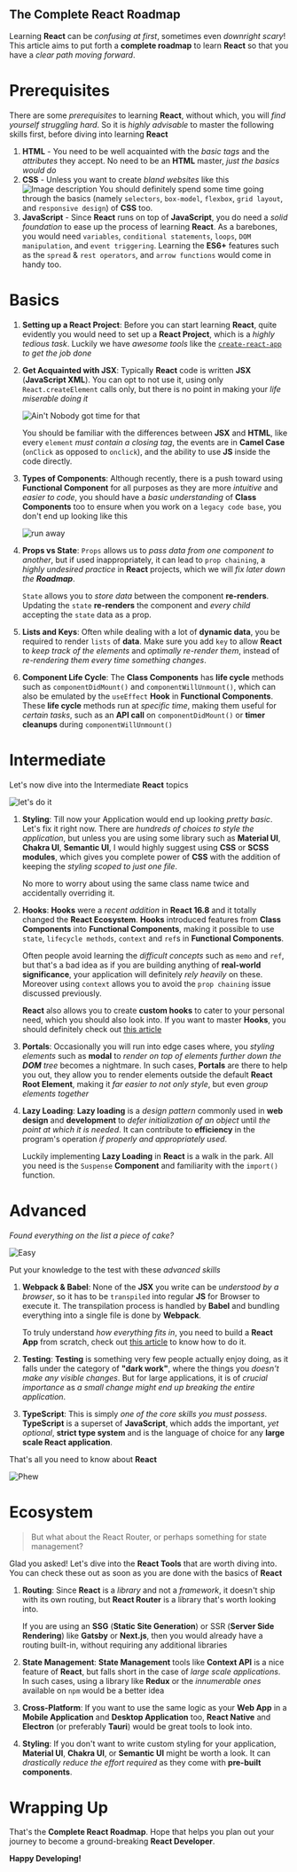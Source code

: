 ## The Complete React Roadmap

Learning **React** can be _confusing at first_, sometimes even _downright scary_! This article aims to put forth a **complete roadmap** to learn **React** so that you have a _clear path moving forward_.

# Prerequisites

There are some _prerequisites_ to learning **React**, without which, you will _find yourself struggling hard_. So it is _highly advisable_ to master the following skills first, before diving into learning **React**

1. **HTML** - You need to be well acquainted with the _basic tags_ and the _attributes_ they accept. No need to be an **HTML** master, _just the basics would do_
2. **CSS** - Unless you want to create _bland websites_ like this
    ![Image description](https://cdn.hashnode.com/res/hashnode/image/upload/v1663157933402/ChbvAAYnK.png)
    You should definitely spend some time going through the basics (namely `selectors`, `box-model`, `flexbox`, `grid layout`, and `responsive design`) of **CSS** too.
3. **JavaScript** - Since **React** runs on top of **JavaScript**, you do need a _solid foundation_ to ease up the process of learning **React**. As a barebones, you would need `variables`, `conditional statements`, `loops`, `DOM manipulation`, and `event triggering`.
    Learning the **ES6+** features such as the `spread` & `rest operators`, and `arrow functions` would come in handy too.

# Basics

1. **Setting up a React Project**: Before you can start learning **React**, quite evidently you would need to set up a **React Project**, which is a _highly tedious task_. Luckily we have _awesome tools_ like the [`create-react-app`](https://reactjs.org/docs/create-a-new-react-app.html) _to get the job done_

2. **Get Acquainted with JSX**: Typically **React** code is written **JSX** (**JavaScript XML**). You can opt to not use it, using only `React.createElement` calls only, but there is no point in making your _life miserable doing it_

    ![Ain't Nobody got time for that](https://cdn.hashnode.com/res/hashnode/image/upload/v1663157935329/1tKdymMXp.gif)

    You should be familiar with the differences between **JSX** and **HTML**, like every `element` _must contain a closing tag_, the events are in **Camel Case** (`onClick` as opposed to `onclick`), and the ability to use **JS** inside the code directly.

3. **Types of Components**: Although recently, there is a push toward using **Functional Component** for all purposes as they are more _intuitive_ and _easier to code_, you should have a _basic understanding_ of **Class Components** too to ensure when you work on a `legacy code base`, you don't end up looking like this

    ![run away](https://cdn.hashnode.com/res/hashnode/image/upload/v1663157937477/2w-JnaoX1.gif)

4. **Props vs State**: `Props` allows us to _pass data from one component to another_, but if used inappropriately, it can lead to `prop chaining`, a _highly undesired practice_ in **React** projects, which we will _fix later down the **Roadmap**_.

    `State` allows you to _store data_ between the component **re-renders**. Updating the `state` **re-renders** the component and _every child_ accepting the `state` data as a prop.

5. **Lists and Keys**: Often while dealing with a lot of **dynamic data**, you be required to render `lists` of **data**. Make sure you add `key` to allow **React** to _keep track of the elements_ and _optimally re-render them_, instead of _re-rendering them every time something changes_.

6. **Component Life Cycle**: The **Class Components** has **life cycle** methods such as `componentDidMount()` and `componentWillUnmount()`, which can also be emulated by the `useEffect` **Hook** in **Functional Components**. These **life cycle** methods run at _specific time_, making them useful for _certain tasks_, such as an **API call** on `componentDidMount()` or **timer cleanups** during `componentWillUnmount()`

# Intermediate

Let's now dive into the Intermediate **React** topics

![let's do it](https://cdn.hashnode.com/res/hashnode/image/upload/v1663157939648/TNSqUnbwP.gif)

1. **Styling**: Till now your Application would end up looking _pretty basic_. Let's fix it right now. There are _hundreds of choices to style the application_, but unless you are using some library such as **Material UI**, **Chakra UI**, **Semantic UI**, I would highly suggest using **CSS** or **SCSS modules**, which gives you complete power of **CSS** with the addition of keeping the _styling scoped to just one file_. 

    No more to worry about using the same class name twice and accidentally overriding it.

2. **Hooks**: **Hooks** were a _recent addition_ in **React 16.8** and it totally changed the **React Ecosystem**. **Hooks** introduced features from **Class Components** into **Functional Components**, making it possible to use `state`, `lifecycle methods`, `context` and `ref`s in **Functional Components**.

    Often people avoid learning the _difficult concepts_ such as `memo` and `ref`, but that's a bad idea as if you are building anything of **real-world significance**, your application will definitely _rely heavily_ on these. Moreover using `context` allows you to avoid the `prop chaining` issue discussed previously.

    **React** also allows you to create **custom hooks** to cater to your personal need, which you should also look into. If you want to master **Hooks**, you should definitely check out [this article](https://furiousdev.hashnode.dev/react-hooks)

3. **Portals**: Occasionally you will run into edge cases where, you _styling elements_ such as **modal** to _render on top of elements further down the **DOM** tree_ becomes a nightmare. In such cases, **Portals** are there to help you out, they allow you to render elements outside the default **React Root Element**, making it _far easier to not only style_, but even _group elements together_

4. **Lazy Loading**: **Lazy loading** is a _design pattern_ commonly used in **web design** and **development** to _defer initialization of an object_ until _the point at which it is needed_. It can contribute to **efficiency** in the program's operation _if properly and appropriately used_.

    Luckily implementing **Lazy Loading** in **React** is a walk in the park. All you need is the `Suspense` **Component** and familiarity with the `import()` function.

# Advanced

_Found everything on the list a piece of cake?_

![Easy](https://cdn.hashnode.com/res/hashnode/image/upload/v1663157942617/xc16CvMlN.gif)

Put your knowledge to the test with these _advanced skills_

1. **Webpack & Babel**: None of the **JSX** you write can be _understood by a browser_, so it has to be `transpiled` into regular **JS** for Browser to execute it. The transpilation process is handled by **Babel** and bundling everything into a single file is done by **Webpack**.

    To truly understand _how everything fits in_, you need to build a **React App** from scratch, check out [this article](https://furiousdev.hashnode.dev/create-react-app-from-scratch-like-a-pro) to know how to do it.

2. **Testing**: **Testing** is something very few people actually enjoy doing, as it falls under the category of **"dark work"**, where the things you _doesn't make any visible changes_. But for large applications, it is of _crucial importance_ as _a small change might end up breaking the entire application_.

3. **TypeScript**: This is simply _one of the core skills you must possess_. **TypeScript** is a superset of **JavaScript**, which adds the important, _yet optional_, **strict type system** and is the language of choice for any **large scale React application**.

That's all you need to know about **React**

![Phew](https://cdn.hashnode.com/res/hashnode/image/upload/v1663157945411/pncCioW2g.gif)

# Ecosystem

> But what about the React Router, or perhaps something for state management?

Glad you asked! Let's dive into the **React Tools** that are worth diving into. You can check these out as soon as you are done with the basics of **React**

1. **Routing**: Since **React** is a _library_ and not a _framework_, it doesn't ship with its own routing, but **React Router** is a library that's worth looking into.

    If you are using an **SSG** (**Static Site Generation**) or SSR (**Server Side Rendering**) like **Gatsby** or **Next.js**, then you would already have a routing built-in, without requiring any additional libraries

2. **State Management**: **State Management** tools like **Context API** is a nice feature of **React**, but falls short in the case of _large scale applications_. In such cases, using a library like **Redux** or the _innumerable ones_ available on `npm` would be a better idea

3. **Cross-Platform**: If you want to use the same logic as your **Web App** in a **Mobile Application** and **Desktop Application** too, **React Native** and **Electron** (or preferably **Tauri**) would be great tools to look into. 

4. **Styling**: If you don't want to write custom styling for your application, **Material UI**, **Chakra UI**, or **Semantic UI** might be worth a look. It can _drastically reduce the effort required_ as they come with **pre-built components**.

# Wrapping Up

That's the **Complete React Roadmap**. Hope that helps you plan out your journey to become a ground-breaking **React Developer**.

**Happy Developing!**
